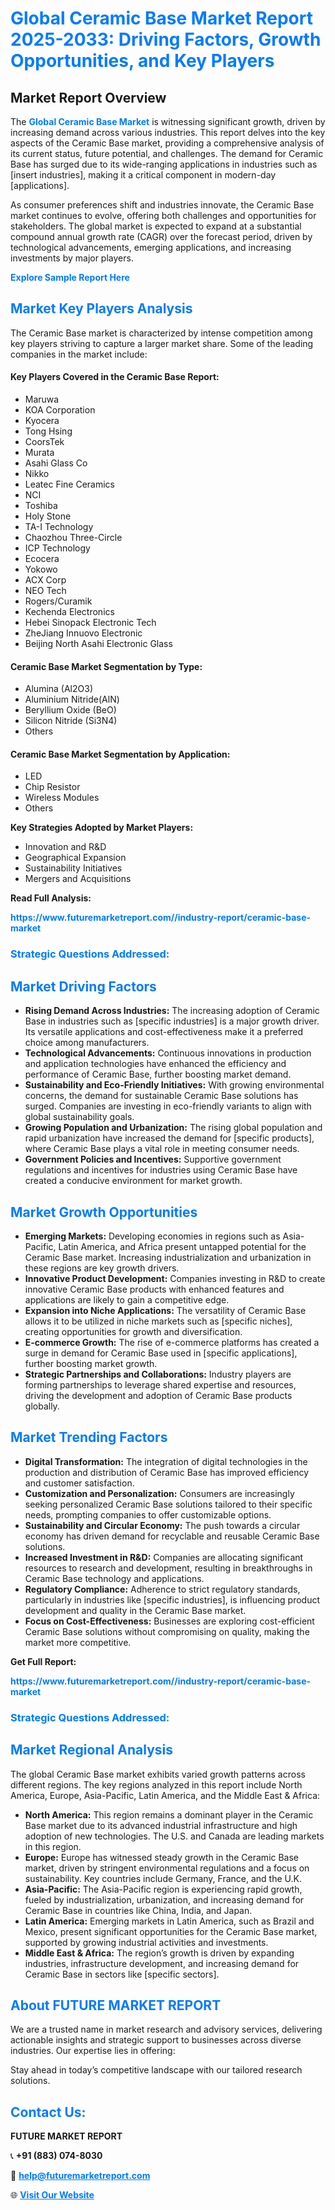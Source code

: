 <h1 style="color: #007BFF;">Global Ceramic Base Market Report 2025-2033: Driving Factors, Growth Opportunities, and Key Players</h1>

<section id="overview">
<h2>Market Report Overview</h2>
<p>The <a href="https://www.futuremarketreport.com//industry-report/ceramic-base-market" style="color: #007BFF; text-decoration: none;"><strong>Global Ceramic Base Market</strong></a> is witnessing significant growth, driven by increasing demand across various industries. This report delves into the key aspects of the Ceramic Base market, providing a comprehensive analysis of its current status, future potential, and challenges. The demand for Ceramic Base has surged due to its wide-ranging applications in industries such as [insert industries], making it a critical component in modern-day [applications].</p>
<p>As consumer preferences shift and industries innovate, the Ceramic Base market continues to evolve, offering both challenges and opportunities for stakeholders. The global market is expected to expand at a substantial compound annual growth rate (CAGR) over the forecast period, driven by technological advancements, emerging applications, and increasing investments by major players.</p>
</section>

<section id="overview">
<p><a href="https://www.futuremarketreport.com//request-sample/reportId=81322" style="color: #007BFF; text-decoration: none;"><strong>Explore Sample Report Here</strong></a></p>
</section>

<section id="key-players">
<h2 style="color: #007BFF;">Market Key Players Analysis</h2>
<p>The Ceramic Base market is characterized by intense competition among key players striving to capture a larger market share. Some of the leading companies in the market include:</p>
<h4>Key Players Covered in the Ceramic Base Report:</h4>
<ul><li>Maruwa</li><li>KOA Corporation</li><li>Kyocera</li><li>Tong Hsing</li><li>CoorsTek</li><li>Murata</li><li>Asahi Glass Co</li><li>Nikko</li><li>Leatec Fine Ceramics</li><li>NCI</li><li>Toshiba</li><li>Holy Stone</li><li>TA-I Technology</li><li>Chaozhou Three-Circle</li><li>ICP Technology</li><li>Ecocera</li><li>Yokowo</li><li>ACX Corp</li><li>NEO Tech</li><li>Rogers/Curamik</li><li>Kechenda Electronics</li><li>Hebei Sinopack Electronic Tech</li><li>ZheJiang Innuovo Electronic</li><li>Beijing North Asahi Electronic Glass</li></ul>
<h4>Ceramic Base Market Segmentation by Type:</h4>
<ul><li>Alumina (Al2O3)</li><li>Aluminium Nitride(AlN)</li><li>Beryllium Oxide (BeO)</li><li>Silicon Nitride (Si3N4)</li><li>Others</li></ul>

<h4>Ceramic Base Market Segmentation by Application:</h4>
<ul><li>LED</li><li>Chip Resistor</li><li>Wireless Modules</li><li>Others</li></ul>
<p><strong>Key Strategies Adopted by Market Players:</strong></p>
<ul>
<li>Innovation and R&D</li>
<li>Geographical Expansion</li>
<li>Sustainability Initiatives</li>
<li>Mergers and Acquisitions</li>
</ul>
</section>

<section>
<p><strong>Read Full Analysis: </strong></p><a href="https://www.futuremarketreport.com//industry-report/ceramic-base-market" style="color: #007BFF; text-decoration: none;"><strong>https://www.futuremarketreport.com//industry-report/ceramic-base-market</strong></a>
<h3 style="color: #007BFF;">Strategic Questions Addressed:</h3>
</section>

<section id="driving-factors">
<h2 style="color: #007BFF;">Market Driving Factors</h2>
<ul>
<li><strong>Rising Demand Across Industries:</strong> The increasing adoption of Ceramic Base in industries such as [specific industries] is a major growth driver. Its versatile applications and cost-effectiveness make it a preferred choice among manufacturers.</li>
<li><strong>Technological Advancements:</strong> Continuous innovations in production and application technologies have enhanced the efficiency and performance of Ceramic Base, further boosting market demand.</li>
<li><strong>Sustainability and Eco-Friendly Initiatives:</strong> With growing environmental concerns, the demand for sustainable Ceramic Base solutions has surged. Companies are investing in eco-friendly variants to align with global sustainability goals.</li>
<li><strong>Growing Population and Urbanization:</strong> The rising global population and rapid urbanization have increased the demand for [specific products], where Ceramic Base plays a vital role in meeting consumer needs.</li>
<li><strong>Government Policies and Incentives:</strong> Supportive government regulations and incentives for industries using Ceramic Base have created a conducive environment for market growth.</li>
</ul>
</section>

<section id="growth-opportunities">
<h2 style="color: #007BFF;">Market Growth Opportunities</h2>
<ul>
<li><strong>Emerging Markets:</strong> Developing economies in regions such as Asia-Pacific, Latin America, and Africa present untapped potential for the Ceramic Base market. Increasing industrialization and urbanization in these regions are key growth drivers.</li>
<li><strong>Innovative Product Development:</strong> Companies investing in R&D to create innovative Ceramic Base products with enhanced features and applications are likely to gain a competitive edge.</li>
<li><strong>Expansion into Niche Applications:</strong> The versatility of Ceramic Base allows it to be utilized in niche markets such as [specific niches], creating opportunities for growth and diversification.</li>
<li><strong>E-commerce Growth:</strong> The rise of e-commerce platforms has created a surge in demand for Ceramic Base used in [specific applications], further boosting market growth.</li>
<li><strong>Strategic Partnerships and Collaborations:</strong> Industry players are forming partnerships to leverage shared expertise and resources, driving the development and adoption of Ceramic Base products globally.</li>
</ul>
</section>

<section id="trending-factors">
<h2 style="color: #007BFF;">Market Trending Factors</h2>
<ul>
<li><strong>Digital Transformation:</strong> The integration of digital technologies in the production and distribution of Ceramic Base has improved efficiency and customer satisfaction.</li>
<li><strong>Customization and Personalization:</strong> Consumers are increasingly seeking personalized Ceramic Base solutions tailored to their specific needs, prompting companies to offer customizable options.</li>
<li><strong>Sustainability and Circular Economy:</strong> The push towards a circular economy has driven demand for recyclable and reusable Ceramic Base solutions.</li>
<li><strong>Increased Investment in R&D:</strong> Companies are allocating significant resources to research and development, resulting in breakthroughs in Ceramic Base technology and applications.</li>
<li><strong>Regulatory Compliance:</strong> Adherence to strict regulatory standards, particularly in industries like [specific industries], is influencing product development and quality in the Ceramic Base market.</li>
<li><strong>Focus on Cost-Effectiveness:</strong> Businesses are exploring cost-efficient Ceramic Base solutions without compromising on quality, making the market more competitive.</li>
</ul>
</section>

<section>
<p><strong>Get Full Report: </strong></p><a href="https://www.futuremarketreport.com//industry-report/ceramic-base-market" style="color: #007BFF; text-decoration: none;"><strong>https://www.futuremarketreport.com//industry-report/ceramic-base-market</strong></a>
<h3 style="color: #007BFF;">Strategic Questions Addressed:</h3>
</section>


<section id="regional-analysis">
<h2 style="color: #007BFF;">Market Regional Analysis</h2>
<p>The global Ceramic Base market exhibits varied growth patterns across different regions. The key regions analyzed in this report include North America, Europe, Asia-Pacific, Latin America, and the Middle East & Africa:</p>
<ul>
<li><strong>North America:</strong> This region remains a dominant player in the Ceramic Base market due to its advanced industrial infrastructure and high adoption of new technologies. The U.S. and Canada are leading markets in this region.</li>
<li><strong>Europe:</strong> Europe has witnessed steady growth in the Ceramic Base market, driven by stringent environmental regulations and a focus on sustainability. Key countries include Germany, France, and the U.K.</li>
<li><strong>Asia-Pacific:</strong> The Asia-Pacific region is experiencing rapid growth, fueled by industrialization, urbanization, and increasing demand for Ceramic Base in countries like China, India, and Japan.</li>
<li><strong>Latin America:</strong> Emerging markets in Latin America, such as Brazil and Mexico, present significant opportunities for the Ceramic Base market, supported by growing industrial activities and investments.</li>
<li><strong>Middle East & Africa:</strong> The region’s growth is driven by expanding industries, infrastructure development, and increasing demand for Ceramic Base in sectors like [specific sectors].</li>
</ul>
</section>

<footer>
<h2 style="color: #007BFF;">About FUTURE MARKET REPORT</h2>
<p>We are a trusted name in market research and advisory services, delivering actionable insights and strategic support to businesses across diverse industries. Our expertise lies in offering:</p>

<p>Stay ahead in today’s competitive landscape with our tailored research solutions.</p>

<h2 style="color: #007BFF;">Contact Us:</h2>
<p><strong>FUTURE MARKET REPORT</strong></p>
<p>📞 <strong>+91 (883) 074-8030</strong></p>
<p>📧 <strong><a href="mailto:help@futuremarketreport.com" style="color: #007BFF;">help@futuremarketreport.com</a></strong></p>
<p>🌐 <strong><a href="https://www.futuremarketreport.com/" style="color: #007BFF;">Visit Our Website</a></strong></p>
</footer>